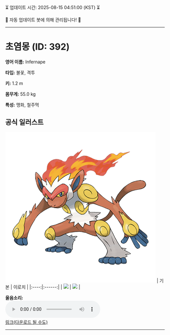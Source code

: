 
⏳ 업데이트 시간: 2025-08-15 04:51:00 (KST) ⏳

🤖 자동 업데이트 봇에 의해 관리됩니다! 🤖

---

# 초염몽 (ID: 392)
**영어 이름:** Infernape

**타입:** 불꽃, 격투

**키:** 1.2 m

**몸무게:** 55.0 kg

**특성:** 맹화, 철주먹

## 공식 일러스트
![](https://raw.githubusercontent.com/PokeAPI/sprites/master/sprites/pokemon/other/official-artwork/392.png)
| 기본 | 이로치 |
|:----:|:------:|
| <img src="http://play.pokemonshowdown.com/sprites/ani/infernape.gif" width="200"> | <img src="http://play.pokemonshowdown.com/sprites/ani-shiny/infernape.gif" width="200"> |

**울음소리:**<br><audio controls src="https://raw.githubusercontent.com/PokeAPI/cries/main/cries/pokemon/latest/392.ogg"></audio><br> [링크(다운로드 될 수도)](https://raw.githubusercontent.com/PokeAPI/cries/main/cries/pokemon/latest/392.ogg)


---
